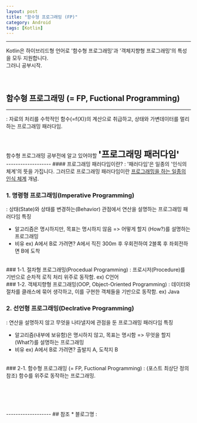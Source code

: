 ```yaml
---
layout: post
title: "함수형 프로그래밍 (FP)"
category: Android
tags: [Kotlin]
---
```

-------------------

Kotlin은 하이브리드형 언어로 <span class="color_pointRed">'함수형 프로그래밍'</span>과 
<span class="color_pointEmeraldGreen">'객체지향형 프로그래밍'</span>의 특성을 모두 지원합니다.<br/>
그러니 공부시작.<br/>
<br/>
<br/>
## 함수형 프로그래밍 (= FP, Fuctional Programming)
-------------------
 : 자료의 처리를 수학적인 함수(=f(X))의 계산으로 취급하고, 상태와 가변데이터를 멀리하는 프로그래밍 패러다임.<br/>
<br/>
<br/>
<div> 함수형 프로그래밍 공부전에 알고 있어야할
<span style="font-weight: 800;font-size: x-large;">'프로그래밍 패러다임' </span> </div>
-------------------
#### 프로그래밍 패러다임이란?
 : '패러다임'은 일종의 '인식의 체계'의 뜻을 가집니다. 그러므로 프로그래밍 패러다임이란 <u>프로그래밍을 하는 일종의 인식 체계</u> 개념.
<br/>

### 1. 명령형 프로그래밍(Imperative Programming)
 : 상태(State)와 상태를 변경하는(Behavior) 관점에서 연산을 설명하는 프로그래밍 패러다임
 특징<br/>
 - 알고리즘은 명시하지만, 목표는 명시하지 않음 => 어떻게 할지 (How?)를 설명하는 프로그래밍<br/>
 - 비유 ex) A에서 B로 가려면? A에서 직진 300m 후 우회전하여 2블록 후 좌회전하면 B에 도착<br/>
<br/>
### 1-1. 절차형 프로그래밍(Procedual Programming)
 : 프로시저(Procedure)를 기반으로 순차적 로직 처리 위주로 동작함. ex) C언어<br/>
### 1-2. 객체지향형 프로그래밍(OOP, Object-Oriented Programming)
 : 데이터와 절차를 클래스에 묶어 생각하고, 이를 구현한 객체들을 기반으로 동작함. ex) Java<br/>
 
### 2. 선언형 프로그래밍(Declrative Programming)
 : 연산을 설명하지 않고 무엇을 나타낼지에 관점을 둔 프로그래밍 패러다임
 특징<br/>
 - 알고리즘(내부에 보유함)은 명시하지 않고, 목표는 명시함 => 무엇을 할지 (What?)를 설명하는 프로그래밍<br/>
 - 비유 ex) A에서 B로 가려면? 출발지 A, 도착지 B<br/>
 <br/>
### 2-1. 함수형 프로그래밍 (= FP, Fuctional Programming)
 : (포스트 최상단 정의 참조) 함수를 위주로 동작하는 프로그래밍. <br/>
<br/>
<br/>


<br/>
<br/>
<br/>
-------------------
## 참조
* 블로그명 : <https://www.crocus.co.kr/1564>

